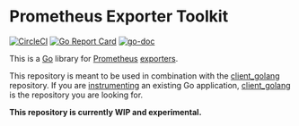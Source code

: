 # Prometheus Exporter Toolkit

[![CircleCI](https://circleci.com/gh/prometheus/exporter-toolkit/tree/master.svg?style=shield)][circleci]
[![Go Report Card](https://goreportcard.com/badge/github.com/prometheus/exporter-toolkit)][goreportcard]
[![go-doc](https://godoc.org/github.com/prometheus/exporter-toolkit?status.svg)][godoc]

This is a [Go](http://golang.org) library for [Prometheus](http://prometheus.io)
[exporters][exporter].

This repository is meant to be used in combination with the
[client_golang][client_golang] repository. If you are
[instrumenting][instrumentation] an existing Go application,
[client_golang][client_golang] is the repository you are looking for.

**This repository is currently WIP and experimental.**

[circleci]:https://circleci.com/gh/prometheus/exporter-toolkit
[client_golang]:https://github.com/prometheus/client_golang
[exporter]:https://prometheus.io/docs/introduction/glossary/#exporter
[godoc]:https://godoc.org/github.com/prometheus/exporter-toolkit
[goreportcard]:https://goreportcard.com/report/github.com/prometheus/exporter-toolkit
[instrumentation]:https://prometheus.io/docs/introduction/glossary/#direct-instrumentation
